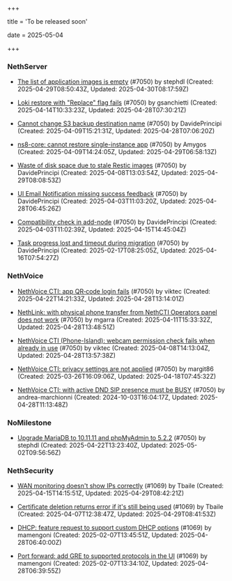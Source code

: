 +++

title = 'To be released soon'

date = 2025-05-04

+++

### NethServer

- [The list of application images is empty](https://github.com/NethServer/dev/issues/7430) (#7050) by stephdl (Created: 2025-04-29T08:50:43Z, Updated: 2025-04-30T08:17:59Z)

- [Loki restore with "Replace" flag fails](https://github.com/NethServer/dev/issues/7405) (#7050) by gsanchietti (Created: 2025-04-14T10:33:23Z, Updated: 2025-04-28T07:30:21Z)

- [Cannot change S3 backup destination name](https://github.com/NethServer/dev/issues/7397) (#7050) by DavidePrincipi (Created: 2025-04-09T15:21:31Z, Updated: 2025-04-28T07:06:20Z)

- [ns8-core: cannot restore single-instance app](https://github.com/NethServer/dev/issues/7396) (#7050) by Amygos (Created: 2025-04-09T14:24:05Z, Updated: 2025-04-29T06:58:13Z)

- [Waste of disk space due to stale Restic images](https://github.com/NethServer/dev/issues/7391) (#7050) by DavidePrincipi (Created: 2025-04-08T13:03:54Z, Updated: 2025-04-29T08:08:53Z)

- [UI Email Notification missing success feedback](https://github.com/NethServer/dev/issues/7377) (#7050) by DavidePrincipi (Created: 2025-04-03T11:03:20Z, Updated: 2025-04-28T06:45:26Z)

- [Compatibility check in add-node](https://github.com/NethServer/dev/issues/7376) (#7050) by DavidePrincipi (Created: 2025-04-03T11:02:39Z, Updated: 2025-04-15T14:45:04Z)

- [Task progress lost and timeout during migration](https://github.com/NethServer/dev/issues/7319) (#7050) by DavidePrincipi (Created: 2025-02-17T08:25:05Z, Updated: 2025-04-16T07:54:27Z)

### NethVoice

- [NethVoice CTI: app QR‑code login fails](https://github.com/NethServer/dev/issues/7423) (#7050) by viktec (Created: 2025-04-22T14:21:33Z, Updated: 2025-04-28T13:14:01Z)

- [NethLink: with physical phone transfer from NethCTI Operators panel does not work](https://github.com/NethServer/dev/issues/7403) (#7050) by mgarra (Created: 2025-04-11T15:33:32Z, Updated: 2025-04-28T13:48:51Z)

- [NethVoice CTI (Phone-Island): webcam permission check fails when already in use](https://github.com/NethServer/dev/issues/7393) (#7050) by viktec (Created: 2025-04-08T14:13:04Z, Updated: 2025-04-28T13:57:38Z)

- [NethVoice CTI: privacy settings are not applied](https://github.com/NethServer/dev/issues/7363) (#7050) by margit86 (Created: 2025-03-26T16:09:06Z, Updated: 2025-04-18T07:45:32Z)

- [NethVoice CTI: with active DND SIP presence must be BUSY](https://github.com/NethServer/dev/issues/7050) (#7050) by andrea-marchionni (Created: 2024-10-03T16:04:17Z, Updated: 2025-04-28T11:13:48Z)

### NoMilestone

- [Upgrade MariaDB to 10.11.11 and phpMyAdmin to 5.2.2](https://github.com/NethServer/dev/issues/7419) (#7050) by stephdl (Created: 2025-04-22T13:23:40Z, Updated: 2025-05-02T09:56:56Z)

### NethSecurity

- [WAN monitoring doesn't show IPs correctly](https://github.com/NethServer/nethsecurity/issues/1175) (#1069) by Tbaile (Created: 2025-04-15T14:15:51Z, Updated: 2025-04-29T08:42:21Z)

- [Certificate deletion returns error if it's still being used](https://github.com/NethServer/nethsecurity/issues/1156) (#1069) by Tbaile (Created: 2025-04-07T12:38:47Z, Updated: 2025-04-29T08:41:53Z)

- [DHCP: feature request to support custom DHCP options](https://github.com/NethServer/nethsecurity/issues/1070) (#1069) by mamengoni (Created: 2025-02-07T13:45:51Z, Updated: 2025-04-28T06:40:00Z)

- [Port forward: add GRE to supported protocols in the UI](https://github.com/NethServer/nethsecurity/issues/1069) (#1069) by mamengoni (Created: 2025-02-07T13:34:10Z, Updated: 2025-04-28T06:39:55Z)

